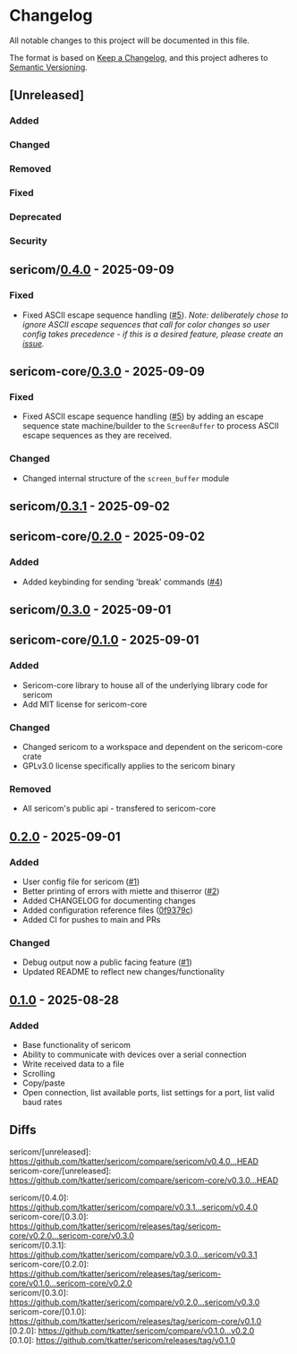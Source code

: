 # Changelog

All notable changes to this project will be documented in this file.

The format is based on [Keep a Changelog](https://keepachangelog.com/en/1.1.0/),
and this project adheres to [Semantic Versioning](https://semver.org/spec/v2.0.0.html).

## [Unreleased]

### Added

### Changed

### Removed

### Fixed

### Deprecated

### Security

## sericom/[0.4.0](https://github.com/tkatter/sericom/releases/tag/sericom/v0.4.0) - 2025-09-09

### Fixed

- Fixed ASCII escape sequence handling ([#5](https://github.com/tkatter/sericom/pull/5)). *Note: deliberately chose to ignore ASCII escape sequences that call for color changes so user config takes precedence - if this is a desired feature, please create an [issue](https://github.com/tkatter/sericom/issues).*

## sericom-core/[0.3.0](https://github.com/tkatter/sericom/releases/tag/sericom-core/v0.3.0) - 2025-09-09

### Fixed

- Fixed ASCII escape sequence handling ([#5](https://github.com/tkatter/sericom/pull/5)) by adding an escape sequence state machine/builder to the `ScreenBuffer` to process ASCII escape sequences as they are received.

### Changed

- Changed internal structure of the `screen_buffer` module

## sericom/[0.3.1](https://github.com/tkatter/sericom/releases/tag/sericom/v0.3.1) - 2025-09-02

## sericom-core/[0.2.0](https://github.com/tkatter/sericom/releases/tag/sericom-core/v0.2.0) - 2025-09-02

### Added

- Added keybinding for sending 'break' commands ([#4](https://github.com/tkatter/sericom/pull/4))

## sericom/[0.3.0](https://github.com/tkatter/sericom/releases/tag/sericom/v0.3.0) - 2025-09-01

## sericom-core/[0.1.0](https://github.com/tkatter/sericom/releases/tag/sericom-core/v0.1.0) - 2025-09-01

### Added

- Sericom-core library to house all of the underlying library code for sericom
- Add MIT license for sericom-core

### Changed

- Changed sericom to a workspace and dependent on the sericom-core crate
- GPLv3.0 license specifically applies to the sericom binary

### Removed

- All sericom's public api - transfered to sericom-core

## [0.2.0](https://github.com/tkatter/sericom/releases/tag/v0.2.0) - 2025-09-01

### Added

- User config file for sericom ([#1](https://github.com/tkatter/sericom/pull/1))
- Better printing of errors with miette and thiserror ([#2](https://github.com/tkatter/sericom/pull/2))
- Added CHANGELOG for documenting changes
- Added configuration reference files ([0f9379c](https://github.com/tkatter/sericom/commit/0f9379cd28379c74439e63d3535e1c4487e0d6fe))
- Added CI for pushes to main and PRs

### Changed

- Debug output now a public facing feature ([#1](https://github.com/tkatter/sericom/pull/1))
- Updated README to reflect new changes/functionality

## [0.1.0](https://github.com/tkatter/sericom/releases/tag/v0.1.0) - 2025-08-28

### Added

- Base functionality of sericom
- Ability to communicate with devices over a serial connection
- Write received data to a file
- Scrolling
- Copy/paste
- Open connection, list available ports, list settings for a port, list valid baud rates

## Diffs

sericom/[unreleased]: https://github.com/tkatter/sericom/compare/sericom/v0.4.0...HEAD  
sericom-core/[unreleased]: https://github.com/tkatter/sericom/compare/sericom-core/v0.3.0...HEAD

sericom/[0.4.0]: https://github.com/tkatter/sericom/compare/v0.3.1...sericom/v0.4.0  
sericom-core/[0.3.0]: https://github.com/tkatter/sericom/releases/tag/sericom-core/v0.2.0...sericom-core/v0.3.0  
sericom/[0.3.1]: https://github.com/tkatter/sericom/compare/v0.3.0...sericom/v0.3.1  
sericom-core/[0.2.0]: https://github.com/tkatter/sericom/releases/tag/sericom-core/v0.1.0...sericom-core/v0.2.0  
sericom/[0.3.0]: https://github.com/tkatter/sericom/compare/v0.2.0...sericom/v0.3.0  
sericom-core/[0.1.0]: https://github.com/tkatter/sericom/releases/tag/sericom-core/v0.1.0  
[0.2.0]: https://github.com/tkatter/sericom/compare/v0.1.0...v0.2.0  
[0.1.0]: https://github.com/tkatter/sericom/releases/tag/v0.1.0

